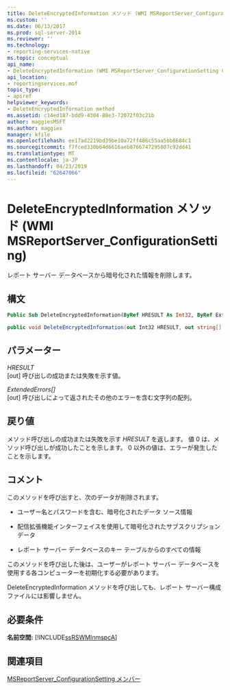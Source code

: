 ```yaml
---
title: DeleteEncryptedInformation メソッド (WMI MSReportServer_ConfigurationSetting) | Microsoft Docs
ms.custom: ''
ms.date: 06/13/2017
ms.prod: sql-server-2014
ms.reviewer: ''
ms.technology:
- reporting-services-native
ms.topic: conceptual
api_name:
- DeleteEncryptedInformation (WMI MSReportServer_ConfigurationSetting Class)
api_location:
- reportingservices.mof
topic_type:
- apiref
helpviewer_keywords:
- DeleteEncryptedInformation method
ms.assetid: c14ed187-bdd9-4304-88e3-72072f03c21b
author: maggiesMSFT
ms.author: maggies
manager: kfile
ms.openlocfilehash: ee17ad2219bd39be10a72ff486c55aa5bb8684c1
ms.sourcegitcommit: f7fced330b64d6616aeb8766747295807c92dd41
ms.translationtype: MT
ms.contentlocale: ja-JP
ms.lasthandoff: 04/23/2019
ms.locfileid: "62647066"
---
```

# <a name="deleteencryptedinformation-method-wmi-msreportserverconfigurationsetting"></a>DeleteEncryptedInformation メソッド (WMI MSReportServer_ConfigurationSetting)
  レポート サーバー データベースから暗号化された情報を削除します。  
  
## <a name="syntax"></a>構文  
  
```vb  
Public Sub DeleteEncryptedInformation(ByRef HRESULT As Int32, ByRef ExtendedErrors() As String)  
```  
  
```csharp  
public void DeleteEncryptedInformation(out Int32 HRESULT, out string[] ExtendedErrors);  
```  
  
## <a name="parameters"></a>パラメーター  
 *HRESULT*  
 [out] 呼び出しの成功または失敗を示す値。  
  
 *ExtendedErrors[]*  
 [out] 呼び出しによって返されたその他のエラーを含む文字列の配列。  
  
## <a name="return-value"></a>戻り値  
 メソッド呼び出しの成功または失敗を示す *HRESULT* を返します。 値 0 は、メソッド呼び出しが成功したことを示します。 0 以外の値は、エラーが発生したことを示します。  
  
## <a name="remarks"></a>コメント  
 このメソッドを呼び出すと、次のデータが削除されます。  
  
-   ユーザー名とパスワードを含む、暗号化されたデータ ソース情報  
  
-   配信拡張機能インターフェイスを使用して暗号化されたサブスクリプション データ  
  
-   レポート サーバー データベースのキー テーブルからのすべての情報  
  
 このメソッドを呼び出した後は、ユーザーがレポート サーバー データベースを使用する各コンピューターを初期化する必要があります。  
  
 DeleteEncryptedInformation メソッドを呼び出しても、レポート サーバー構成ファイルには影響しません。  
  
## <a name="requirements"></a>必要条件  
 **名前空間:** [!INCLUDE[ssRSWMInmspcA](../../includes/ssrswminmspca-md.md)]  
  
## <a name="see-also"></a>関連項目  
 [MSReportServer_ConfigurationSetting メンバー](msreportserver-configurationsetting-members.md)  
  
  
